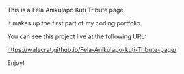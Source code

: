 This is a Fela Anikulapo Kuti Tribute page

It makes up the first part of my coding portfolio.

You can see this project live at the following URL:

https://walecrat.github.io/Fela-Anikulapo-kuti-Tribute-page/

Enjoy!
